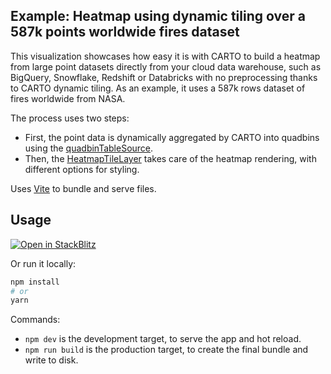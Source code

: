 ## Example: Heatmap using dynamic tiling over a 587k points worldwide fires dataset

This visualization showcases how easy it is with CARTO to build a heatmap from large point datasets directly from your cloud data warehouse, such as BigQuery, Snowflake, Redshift or Databricks with no preprocessing thanks to CARTO dynamic tiling. As an example, it uses a 587k rows dataset of fires worldwide from NASA.

The process uses two steps:

- First, the point data is dynamically aggregated by CARTO into quadbins using the [quadbinTableSource](https://deck.gl/docs/api-reference/carto/data-sources#quadbintablesource).
- Then, the [HeatmapTileLayer](https://deck.gl/docs/api-reference/carto/heatmap-tile-layer) takes care of the heatmap rendering, with different options for styling.

Uses [Vite](https://vitejs.dev/) to bundle and serve files.

## Usage

[![Open in StackBlitz](https://developer.stackblitz.com/img/open_in_stackblitz.svg)](https://stackblitz.com/github/CartoDB/deck.gl-examples/tree/master/dynamic-tiling-heatmap?file=index.ts)

Or run it locally:

```bash
npm install
# or
yarn
```

Commands:

- `npm dev` is the development target, to serve the app and hot reload.
- `npm run build` is the production target, to create the final bundle and write to disk.

